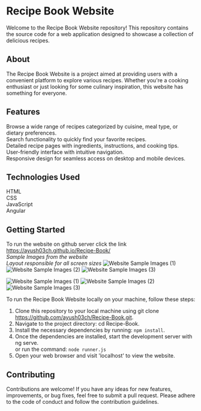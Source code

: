# Recipe Book Website  
Welcome to the Recipe Book Website repository! This repository contains the source code for a web application designed to showcase a collection of delicious recipes.   

## About  
The Recipe Book Website is a project aimed at providing users with a convenient platform to explore various recipes. Whether you're a cooking enthusiast or just looking for some culinary inspiration, this website has something for everyone.

## Features  
Browse a wide range of recipes categorized by cuisine, meal type, or dietary preferences.  
Search functionality to quickly find your favorite recipes.  
Detailed recipe pages with ingredients, instructions, and cooking tips.  
User-friendly interface with intuitive navigation.  
Responsive design for seamless access on desktop and mobile devices.  

## Technologies Used  
HTML  
CSS  
JavaScript  
Angular  

## Getting Started
To run the website on github server click the link https://ayush03ch.github.io/Recipe-Book/  
*Sample Images from the website*  
*Layout responsible for all screen sizes*
![Website Sample Images (1)](https://github.com/ayush03ch/Recipe-Book/assets/114729778/3f15d7de-e83d-434b-a113-2f81915637e3)
![Website Sample Images (2)](https://github.com/ayush03ch/Recipe-Book/assets/114729778/33e74c75-8fca-42a2-a648-dca951f74c96)
![Website Sample Images (3)](https://github.com/ayush03ch/Recipe-Book/assets/114729778/dc64ce1d-1643-412f-bcc4-23132acc3883)  
 
![Website Sample Images (1)](https://github.com/ayush03ch/Recipe-Book/assets/114729778/855524ac-06c8-4b22-9589-dece1dd140a1)
![Website Sample Images (2)](https://github.com/ayush03ch/Recipe-Book/assets/114729778/92ef6d0d-73c1-4833-bd43-09893ecdc5df)
![Website Sample Images (3)](https://github.com/ayush03ch/Recipe-Book/assets/114729778/0100f336-6c94-4f20-88c6-4e651be2e4fe)  

  
To run the Recipe Book Website locally on your machine, follow these steps:  

1) Clone this repository to your local machine using git clone https://github.com/ayush03ch/Recipe-Book.git.  
2) Navigate to the project directory: cd Recipe-Book.  
3) Install the necessary dependencies by running: ```npm install```.  
4) Once the dependencies are installed, start the development server with ng serve.  
   or run the command: ```node runner.js```
6) Open your web browser and visit  'localhost'  to view the website.
   
## Contributing
Contributions are welcome! If you have any ideas for new features, improvements, or bug fixes, feel free to submit a pull request. Please adhere to the code of conduct and follow the contribution guidelines.
